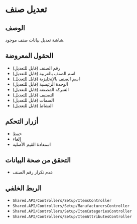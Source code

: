 # تعديل صنف

## الوصف
شاشة تعديل بيانات صنف موجود.

## الحقول المعروضة
- رقم الصنف (قابل للتعديل)
- اسم الصنف بالعربية (قابل للتعديل)
- اسم الصنف بالإنجليزية (قابل للتعديل)
- الوحدة الرئيسية (قابل للتعديل)
- الشركة المصنعة (قابل للتعديل)
- التصنيف (قابل للتعديل)
- السمات (قابل للتعديل)
- النشاط (قابل للتعديل)

## أزرار التحكم
- حفظ
- إلغاء
- استعادة القيم الأصلية

## التحقق من صحة البيانات
- عدم تكرار رقم الصنف

## الربط الخلفي
- `Shared.API/Controllers/Setup/ItemsController`
- `Shared.API/Controllers/Setup/ManufacturersController`
- `Shared.API/Controllers/Setup/ItemCategoriesController`
- `Shared.API/Controllers/Setup/ItemAttributesController`
